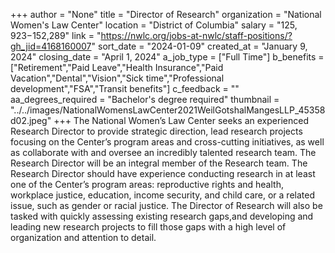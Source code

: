 +++
author = "None"
title = "Director of Research"
organization = "National Women's Law Center"
location = "District of Columbia"
salary = "$125,923-$152,289"
link = "https://nwlc.org/jobs-at-nwlc/staff-positions/?gh_jid=4168160007"
sort_date = "2024-01-09"
created_at = "January 9, 2024"
closing_date = "April 1, 2024"
a_job_type = ["Full Time"]
b_benefits = ["Retirement","Paid Leave","Health Insurance","Paid Vacation","Dental","Vision","Sick time","Professional development","FSA","Transit benefits"]
c_feedback = ""
aa_degrees_required = "Bachelor's degree required"
thumbnail = "../../images/NationalWomensLawCenter2021WeilGotshalMangesLLP_45358d02.jpeg"
+++
The National Women’s Law Center seeks an experienced Research Director to provide strategic direction, lead research projects focusing on the Center’s program areas and cross-cutting initiatives, as well as collaborate with and oversee an incredibly talented research team. The Research Director will be an integral member of the Research team. The Research Director should have experience conducting research in at least one of the Center’s program areas: reproductive rights and health, workplace justice, education, income security, and child care, or a related issue, such as gender or racial justice. The Director of Research will also be tasked with quickly assessing existing research gaps,and developing and leading new research projects to fill those gaps with a high level of organization and attention to detail.